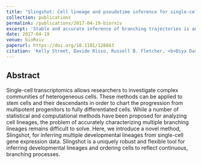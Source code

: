 ```yaml
---
title: "Slingshot: Cell lineage and pseudotime inference for single-cell transcriptomics"
collection: publications
permalink: /publications/2017-04-19-biorxiv
excerpt: 'Stable and accurate inference of branching trajectories is an important problem in single-cell genomics. We provide a quantitative comparison of existing methods and introduce a more modular novel method, Slingshot.'
date: 2017-04-19
venue: bioRxiv
paperurl: https://doi.org/10.1101/128843
citation: 'Kelly Street, Davide Risso, Russell B. Fletcher, <b>Diya Das</b>, John Ngai, Nir Yosef, Elizabeth Purdom, Sandrine Dudoit. (2017). Slingshot: Cell lineage and pseudotime inference for single-cell transcriptomics. <i>bioRxiv</i> 128843.'
---
```


## Abstract
Single-cell transcriptomics allows researchers to investigate complex communities of heterogeneous cells. These methods can be applied to stem cells and their descendants in order to chart the progression from multipotent progenitors to fully differentiated cells. While a number of statistical and computational methods have been proposed for analyzing cell lineages, the problem of accurately characterizing multiple branching lineages remains difficult to solve. Here, we introduce a novel method, Slingshot, for inferring multiple developmental lineages from single-cell gene expression data. Slingshot is a uniquely robust and flexible tool for inferring developmental lineages and ordering cells to reflect continuous, branching processes.

